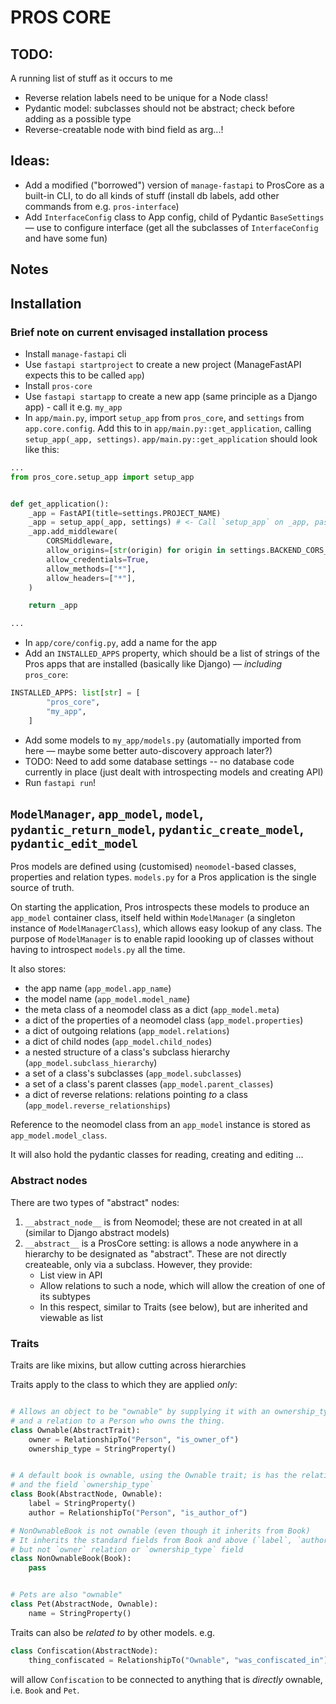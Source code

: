 # PROS CORE

## TODO:

A running list of stuff as it occurs to me

- Reverse relation labels need to be unique for a Node class!
- Pydantic model: subclasses should not be abstract; check before adding as a possible type
- Reverse-creatable node with bind field as arg...!

## Ideas:

- Add a modified ("borrowed") version of `manage-fastapi` to ProsCore as a built-in CLI, to do all kinds of stuff (install db labels, add other commands from e.g. `pros-interface`)
- Add `InterfaceConfig` class to App config, child of Pydantic `BaseSettings` — use to configure interface (get all the subclasses of `InterfaceConfig` and have some fun) 

## Notes

## Installation

### Brief note on current envisaged installation process

- Install `manage-fastapi` cli
- Use `fastapi startproject` to create a new project (ManageFastAPI expects this to be called `app`)
- Install `pros-core`
- Use `fastapi startapp` to create a new app (same principle as a Django app) - call it e.g. `my_app`
- In `app/main.py`, import `setup_app` from `pros_core`, and `settings` from `app.core.config`. Add this to in `app/main.py::get_application`, calling `setup_app(_app, settings)`. `app/main.py::get_application` should look like this:

```python
...
from pros_core.setup_app import setup_app


def get_application():
    _app = FastAPI(title=settings.PROJECT_NAME)
    _app = setup_app(_app, settings) # <- Call `setup_app` on _app, passing in settings
    _app.add_middleware(
        CORSMiddleware,
        allow_origins=[str(origin) for origin in settings.BACKEND_CORS_ORIGINS],
        allow_credentials=True,
        allow_methods=["*"],
        allow_headers=["*"],
    )

    return _app

...
```

- In `app/core/config.py`, add a name for the app
- Add an `INSTALLED_APPS` property, which should be a list of strings of the Pros apps that are installed (basically like Django) — _including_ `pros_core`:

```python
INSTALLED_APPS: list[str] = [
        "pros_core",
        "my_app",
    ]
```

- Add some models to `my_app/models.py` (automatially imported from here — maybe some better auto-discovery approach later?)
- TODO: Need to add some database settings -- no database code currently in place (just dealt with introspecting models and creating API)
- Run `fastapi run`!



## `ModelManager`, `app_model`, `model`, `pydantic_return_model`, `pydantic_create_model`, `pydantic_edit_model`

Pros models are defined using (customised) `neomodel`-based classes, properties and relation types. `models.py` for a Pros application is the single source of truth.

On starting the application, Pros introspects these models to produce an `app_model` container class, itself held within `ModelManager` (a singleton instance of `ModelManagerClass`), which allows easy lookup of any class. The purpose of `ModelManager` is to enable rapid loooking up of classes without having to introspect `models.py` all the time.

It also stores:
- the app name (`app_model.app_name`)
- the model name (`app_model.model_name`)
- the meta class of a neomodel class as a dict (`app_model.meta`)
- a dict of the properties of a neomodel class (`app_model.properties`)
- a dict of outgoing relations (`app_model.relations`)
- a dict of child nodes (`app_model.child_nodes`)
- a nested structure of a class's subclass hierarchy (`app_model.subclass_hierarchy`)
- a set of a class's subclasses (`app_model.subclasses`)
- a set of a class's parent classes (`app_model.parent_classes`)
- a dict of reverse relations: relations pointing _to_ a class (`app_model.reverse_relationships`)

Reference to the neomodel class from an `app_model` instance is stored as `app_model.model_class`.

It will also hold the pydantic classes for reading, creating and editing ...

### Abstract nodes

There are two types of "abstract" nodes:

1. `__abstract_node__` is from Neomodel; these are not created in at all (similar to Django abstract models)
2. `__abstract__` is a ProsCore setting: is allows a node anywhere in a hierarchy to be designated as "abstract". These are not directly createable, only via a subclass. However, they provide:
    - List view in API
    - Allow relations to such a node, which will allow the creation of one of its subtypes
    - In this respect, similar to Traits (see below), but are inherited and viewable as list

### Traits
Traits are like mixins, but allow cutting across hierarchies

Traits apply to the class to which they are applied *only*:

```python

# Allows an object to be "ownable" by supplying it with an ownership_type property
# and a relation to a Person who owns the thing.
class Ownable(AbstractTrait):
    owner = RelationshipTo("Person", "is_owner_of")
    ownership_type = StringProperty()


# A default book is ownable, using the Ownable trait; is has the relationship to `owner`
# and the field `ownership_type`
class Book(AbstractNode, Ownable):
    label = StringProperty()
    author = RelationshipTo("Person", "is_author_of")

# NonOwnableBook is not ownable (even though it inherits from Book)
# It inherits the standard fields from Book and above (`label`, `author`, etc.)
# but not `owner` relation or `ownership_type` field
class NonOwnableBook(Book):
    pass


# Pets are also "ownable"
class Pet(AbstractNode, Ownable):
    name = StringProperty()

```

Traits can also be *related to* by other models. e.g. 

```python
class Confiscation(AbstractNode):
    thing_confiscated = RelationshipTo("Ownable", "was_confiscated_in")
```

will allow `Confiscation` to be connected to anything that is *directly* ownable, i.e. `Book` and `Pet`.


